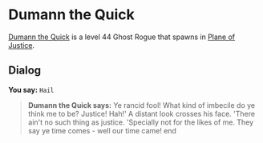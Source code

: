 # Dumann the Quick



[Dumann the Quick](/npc/201210) is a level 44 Ghost Rogue that spawns in [Plane of Justice](/zone/201).








## Dialog

**You say:** `Hail`



>**Dumann the Quick says:** Ye rancid fool!  What kind of imbecile do ye think me to be?  Justice!  Hah!'  A distant look crosses his face.  'There ain't no such thing as justice.  'Specially not for the likes of me.  They say ye time comes - well our time came!
end
